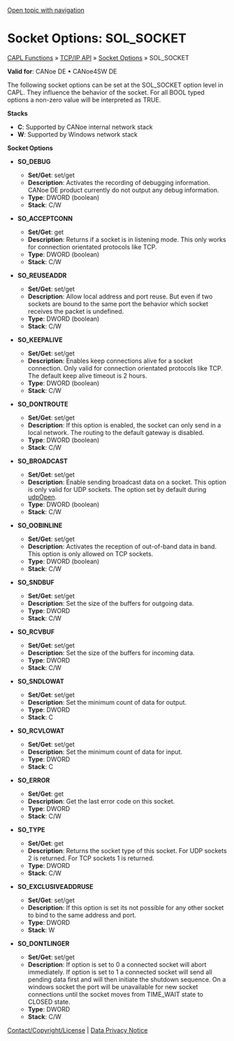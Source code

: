 [Open topic with navigation](../../../../CANoeDEFamily.htm#Topics/CAPLFunctions/TCPIPAPI/CAPLfunctionsTCPIPSocketOptionsSOL_SOCKET.md)

# Socket Options: SOL_SOCKET

[CAPL Functions](../CAPLfunctions.md) » [TCP/IP API](CAPLfunctionsTCPIPOverview.md) » [Socket Options](CAPLfunctionsTCPIPSocketOptions.md) » SOL_SOCKET

**Valid for**: CANoe DE • CANoe4SW DE

The following socket options can be set at the SOL_SOCKET option level in CAPL. They influence the behavior of the socket. For all BOOL typed options a non-zero value will be interpreted as TRUE.

**Stacks**

- **C**: Supported by CANoe internal network stack
- **W**: Supported by Windows network stack

**Socket Options**

- **SO_DEBUG**
  - **Set/Get**: set/get
  - **Description**: Activates the recording of debugging information. CANoe DE product currently do not output any debug information.
  - **Type**: DWORD (boolean)
  - **Stack**: C/W

- **SO_ACCEPTCONN**
  - **Set/Get**: get
  - **Description**: Returns if a socket is in listening mode. This only works for connection orientated protocols like TCP.
  - **Type**: DWORD (boolean)
  - **Stack**: C/W

- **SO_REUSEADDR**
  - **Set/Get**: set/get
  - **Description**: Allow local address and port reuse. But even if two sockets are bound to the same port the behavior which socket receives the packet is undefined.
  - **Type**: DWORD (boolean)
  - **Stack**: C/W

- **SO_KEEPALIVE**
  - **Set/Get**: set/get
  - **Description**: Enables keep connections alive for a socket connection. Only valid for connection orientated protocols like TCP. The default keep alive timeout is 2 hours.
  - **Type**: DWORD (boolean)
  - **Stack**: C/W

- **SO_DONTROUTE**
  - **Set/Get**: set/get
  - **Description**: If this option is enabled, the socket can only send in a local network. The routing to the default gateway is disabled.
  - **Type**: DWORD (boolean)
  - **Stack**: C/W

- **SO_BROADCAST**
  - **Set/Get**: set/get
  - **Description**: Enable sending broadcast data on a socket. This option is only valid for UDP sockets. The option set by default during [udpOpen](Functions/CAPLfunctionUDPOpen.md).
  - **Type**: DWORD (boolean)
  - **Stack**: C/W

- **SO_OOBINLINE**
  - **Set/Get**: set/get
  - **Description**: Activates the reception of out-of-band data in band. This option is only allowed on TCP sockets.
  - **Type**: DWORD (boolean)
  - **Stack**: C/W

- **SO_SNDBUF**
  - **Set/Get**: set/get
  - **Description**: Set the size of the buffers for outgoing data.
  - **Type**: DWORD
  - **Stack**: C/W

- **SO_RCVBUF**
  - **Set/Get**: set/get
  - **Description**: Set the size of the buffers for incoming data.
  - **Type**: DWORD
  - **Stack**: C/W

- **SO_SNDLOWAT**
  - **Set/Get**: set/get
  - **Description**: Set the minimum count of data for output.
  - **Type**: DWORD
  - **Stack**: C

- **SO_RCVLOWAT**
  - **Set/Get**: set/get
  - **Description**: Set the minimum count of data for input.
  - **Type**: DWORD
  - **Stack**: C

- **SO_ERROR**
  - **Set/Get**: get
  - **Description**: Get the last error code on this socket.
  - **Type**: DWORD
  - **Stack**: C/W

- **SO_TYPE**
  - **Set/Get**: get
  - **Description**: Returns the socket type of this socket. For UDP sockets 2 is returned. For TCP sockets 1 is returned.
  - **Type**: DWORD
  - **Stack**: C/W

- **SO_EXCLUSIVEADDRUSE**
  - **Set/Get**: set/get
  - **Description**: If this option is set its not possible for any other socket to bind to the same address and port.
  - **Type**: DWORD
  - **Stack**: W

- **SO_DONTLINGER**
  - **Set/Get**: set/get
  - **Description**: If option is set to 0 a connected socket will abort immediately. If option is set to 1 a connected socket will send all pending data first and will then initiate the shutdown sequence. On a windows socket the port will be unavailable for new socket connections until the socket moves from TIME_WAIT state to CLOSED state.
  - **Type**: DWORD
  - **Stack**: C/W

[Contact/Copyright/License](../../Shared/ContactCopyrightLicense.md) | [Data Privacy Notice](https://www.vector.com/int/en/company/get-info/privacy-policy/)

